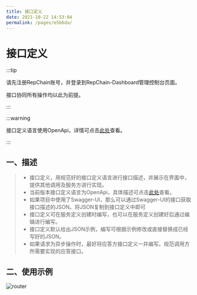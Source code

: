 ```yaml
---
title: 接口定义
date: 2021-10-22 14:53:04
permalink: /pages/e5b6da/
---
```


# 接口定义

:::tip

请先注册RepChain账号，并登录到RepChain-Dashboard管理控制台页面。

接口协同所有操作均以此为前提。

:::

:::warning

接口定义语言使用OpenApi，详情可点击[此处](https://swagger.io/specification/)查看。

:::

## 一、描述

> * 接口定义，用规范好的接口定义语言进行接口描述，并展示在界面中，提供其他调用及服务方进行实现。
>* 当前版本接口定义语言为OpenApi，具体描述可点击[此处](https://swagger.io/specification/)查看。
> * 如果项目中使用了Swagger-UI，那么可以通过Swagger-UI的接口获取接口描述的JSON。将JSON复制到接口定义中即可
>* 接口定义可在服务定义创建时编写，也可以在服务定义创建好后通过编辑进行编写。
> * 接口定义默认给出JSON示例，编写可根据示例修改或直接替换成已经写好的JSON。
> * 如果请求为异步操作时，最好将应答方接口定义一并编写。规范调用方所需要实现的应答接口。

## 二、使用示例

![router](/img/register-user/openapi.gif)

